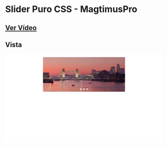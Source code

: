 # Slider Puro CSS - MagtimusPro

## [Ver Vídeo](https://youtu.be/L3XYrfitoIQ)
## Vista
![View](view.jpg)